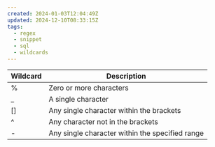```yaml
---
created: 2024-01-03T12:04:49Z
updated: 2024-12-10T08:33:15Z
tags:
  - regex
  - snippet
  - sql
  - wildcards
---
```

| Wildcard | Description                                     |
| -------- | ----------------------------------------------- |
| %        | Zero or more characters                         |
| _        | A single character                              |
| []       | Any single character within the brackets        |
| ^        | Any character not in the brackets               |
| -        | Any single character within the specified range |
